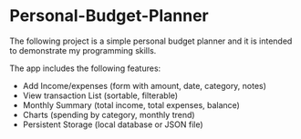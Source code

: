 # Personal-Budget-Planner
The following project is a simple personal budget planner and it is intended to demonstrate my programming skills.

The app includes the following features:
- Add Income/expenses (form with amount, date, category, notes)
- View transaction List (sortable, filterable)
- Monthly Summary (total income, total expenses, balance)
- Charts (spending by category, monthly trend)
- Persistent Storage (local database or JSON file)

